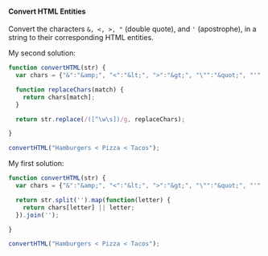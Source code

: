 #### Convert HTML Entities
Convert the characters `&, <, >, "` (double quote), and `'` (apostrophe), in a string to their corresponding HTML entities.

My second solution:
```javascript
function convertHTML(str) {
  var chars = {"&":"&amp;", "<":"&lt;", ">":"&gt;", "\"":"&quot;", "'":"&apos;"};

  function replaceChars(match) {
    return chars[match];
  }

  return str.replace(/([^\w\s])/g, replaceChars);

}

convertHTML("Hamburgers < Pizza < Tacos");
```

My first solution:
```javascript
function convertHTML(str) {
  var chars = {"&":"&amp;", "<":"&lt;", ">":"&gt;", "\"":"&quot;", "'":"&apos;"};

  return str.split('').map(function(letter) {
    return chars[letter] || letter;
  }).join('');

}

convertHTML("Hamburgers < Pizza < Tacos");
```
